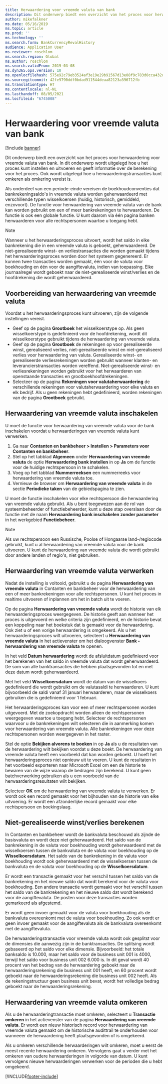 ```yaml
---
title: Herwaardering voor vreemde valuta van bank
description: Dit onderwerp biedt een overzicht van het proces voor herwaardering voor vreemde valuta van bank. Dit onderwerp bevat informatie over instellingen, de uitvoering van het proces, de berekening voor het proces en de omkering van herwaarderingstransacties.
author: mikefalkner
ms.date: 05/16/2019
ms.topic: article
ms.prod: ''
ms.technology: ''
ms.search.form: BankCurrencyRevalHistory
audience: Application User
ms.reviewer: roschlom
ms.search.region: Global
ms.author: roschlom
ms.search.validFrom: 2019-03-08
ms.dyn365.ops.version: 10
ms.openlocfilehash: 575e92c79eb3524af3e19e29b91567d13e08f9c783d0cca432d23dc5a6d68254
ms.sourcegitcommit: 42fe9790ddf0bdad911544deaa82123a396712fb
ms.translationtype: HT
ms.contentlocale: nl-NL
ms.lasthandoff: 08/05/2021
ms.locfileid: "6745008"
---
```

# <a name="bank-foreign-currency-revaluation"></a>Herwaardering voor vreemde valuta van bank

[!include [banner](../includes/banner.md)]


Dit onderwerp biedt een overzicht van het proces voor herwaardering voor vreemde valuta van bank. In dit onderwerp wordt uitgelegd hoe u het proces kunt instellen en uitvoeren en geeft informatie over de berekening voor het proces. Ook wordt uitgelegd hoe u herwaarderingstransacties kunt omkeren als omkering vereist is.

Als onderdeel van een periode-einde vereisen de boekhoudconventies dat bankrekeningsaldo's in vreemde valuta worden geherwaardeerd met verschillende typen wisselkoersen (huidig, historisch, gemiddeld, enzovoort). De functie voor herwaardering van vreemde valuta van de bank kan worden gebruikt om een of meer bankrekeningen te herwaarderen. De functie is ook een globale functie. U kunt daarom via één pagina banken herwaarderen voor alle rechtspersonen waartoe u toegang hebt.

> [!NOTE]
> Wanneer u het herwaarderingsproces uitvoert, wordt het saldo in elke bankrekening die in een vreemde valuta is geboekt, geherwaardeerd. De niet-gerealiseerde winst- en verliestransacties die worden gemaakt tijdens het herwaarderingsproces worden door het systeem gegenereerd. Er kunnen twee transacties worden gemaakt, één voor de valuta voor boekhouding en één voor de aangiftevaluta, indien van toepassing. Elke journaalregel wordt geboekt naar de niet-gerealiseerde winst/verlies en de hoofdrekening die wordt geherwaardeerd.

## <a name="prepare-to-run-foreign-currency-revaluation"></a>Voorbereiding van herwaardering van vreemde valuta

Voordat u het herwaarderingsproces kunt uitvoeren, zijn de volgende instellingen vereist.

- Geef op de pagina **Grootboek** het wisselkoerstype op. Als geen wisselkoerstype is gedefinieerd voor de hoofdrekening, wordt dit wisselkoerstype gebruikt tijdens de herwaardering van vreemde valuta.
- Geef op de pagina **Grootboek** de rekeningen op voor gerealiseerde winst, gerealiseerd verlies, niet-gerealiseerde winst en niet-gerealiseerd verlies voor herwaardering van valuta. Gerealiseerde winst- en gerealiseerde verliesrekeningen worden gebruikt wanneer klanten- en leverancierstransacties worden vereffend. Niet-gerealiseerde winst- en verliesrekeningen worden gebruikt voor het herwaarderen van openstaande transacties en grootboekhoofdrekeningen.
- Selecteer op de pagina **Rekeningen voor valutaherwaardering** de verschillende rekeningen voor valutaherwaardering voor elke valuta en elk bedrijf. Als u geen rekeningen hebt gedefinieerd, worden rekeningen van de pagina **Grootboek** gebruikt.

## <a name="enable-foreign-currency-revaluation"></a>Herwaardering van vreemde valuta inschakelen

U moet de functie voor herwaardering van vreemde valuta voor de bank inschakelen voordat u herwaarderingen van vreemde valuta kunt verwerken.

1. Ga naar **Contanten en bankbeheer \> Instellen \> Parameters voor Contanten en bankbeheer**.
2. Stel op het tabblad **Algemeen** onder **Herwaardering van vreemde valuta** de optie **Herwaardering bank instellen** in op **Ja** om de functie voor de huidige rechtspersoon in te schakelen. 
3. Voeg op het tabblad **Nummerreeksen** een nummerreeks voor herwaardering van vreemde valuta toe.
4. Vernieuw de browser om **Herwaardering van vreemde valuta** in de sectie **Periodieke taken** van de gebiedspagina te zien.

U moet de functie inschakelen voor elke rechtspersoon die herwaardering van vreemde valuta gebruikt. Als u bent toegewezen aan de rol van systeembeheerder of functiebeheerder, kunt u deze stap overslaan door de functie met de naam **Herwaardering bank inschakelen zonder parameter** in het werkgebied **Functiebeheer**.

> [!NOTE]
> Als uw rechtspersoon een Russische, Poolse of Hongaarse land-/regiocode gebruikt, kunt u al herwaardering van vreemde valuta voor de bank uitvoeren. U kunt de herwaardering van vreemde valuta die wordt gebruikt door andere landen of regio's, niet gebruiken.

## <a name="process-foreign-currency-revaluation"></a>Herwaardering van vreemde valuta verwerken

Nadat de instelling is voltooid, gebruikt u de pagina **Herwaardering van vreemde valuta** in Contanten en bankbeheer voor de herwaardering van een of meer bankrekeningen voor alle rechtspersonen. U kunt het proces in realtime uitvoeren of inplannen om het in batch uit te voeren.

Op de pagina **Herwaardering van vreemde valuta** wordt de historie van elk herwaarderingsproces weergegeven. De historie geeft aan wanneer het proces is uitgevoerd en welke criteria zijn gedefinieerd, en de historie bevat een koppeling naar het boekstuk dat is gemaakt voor de herwaardering. Ook ziet u of een vorige herwaardering is omgekeerd. Als u het herwaarderingsproces wilt uitvoeren, selecteert u **Herwaardering van vreemde valuta** in het actievenster om het dialoogvenster **Bank - herwaardering van vreemde valuta** te openen.

In het veld **Datum herwaardering** wordt de afsluitdatum gedefinieerd voor het berekenen van het saldo in vreemde valuta dat wordt geherwaardeerd. De som van alle banktransacties die hebben plaatsgevonden tot en met deze datum wordt geherwaardeerd.

Met het veld **Wisselkoersdatum** wordt de datum van de wisselkoers gedefinieerd die wordt gebruikt om de valutasaldi te herwaarderen. U kunt bijvoorbeeld de saldi vanaf 31 januari herwaarderen, maar de wisselkoers gebruiken die is gedefinieerd voor 1 februari.

Het herwaarderingsproces kan voor een of meer rechtspersonen worden uitgevoerd. Met de zoekopdracht worden alleen de rechtspersonen weergegeven waartoe u toegang hebt. Selecteer de rechtspersonen waarvoor u de bankrekeningen wilt selecteren die in aanmerking komen voor herwaardering van vreemde valuta. Alle bankrekeningen voor deze rechtspersonen worden weergegeven in het raster.

Stel de optie **Bekijken alvorens te boeken** in op **Ja** als u de resultaten van de herwaardering wilt bekijken voordat u deze boekt. De herwaardering van vreemde valuta heeft een voorbeeld dat kan worden geboekt. U hoeft het herwaarderingsproces niet opnieuw uit te voeren. U kunt de resultaten in het voorbeeld exporteren naar Microsoft Excel om een de historie te bewaren van de wijze waarop de bedragen zijn berekend. U kunt geen batchverwerking gebruiken als u een voorbeeld van de herwaarderingsresultaten wilt bekijken.

Selecteer **OK** om de herwaardering van vreemde valuta te verwerken. Er wordt ook een record gemaakt voor het bijhouden van de historie van elke uitvoering. Er wordt een afzonderlijke record gemaakt voor elke rechtspersoon en boekingslaag.

## <a name="calculate-unrealized-gainloss"></a>Niet-gerealiseerde winst/verlies berekenen

In Contanten en bankbeheer wordt de bankvaluta beschouwd als zijnde de basisvaluta en wordt deze niet geherwaardeerd. Het saldo van de bankrekening in de valuta voor boekhouding wordt geherwaardeerd met de wisselkoersen tussen de bankvaluta en de valuta voor boekhouding op de **Wisselkoersdatum**. Het saldo van de bankrekening in de valuta voor boekhouding wordt ook geherwaardeerd met de wisselkoersen tussen de bankvaluta en de valuta voor boekhouding op de **Wisselkoersdatum**.

Er wordt een transactie gemaakt voor het verschil tussen het saldo van de bankrekening en het nieuwe saldo dat wordt berekend voor de valuta voor boekhouding. Een andere transactie wordt gemaakt voor het verschil tussen het saldo van de bankrekening en het nieuwe saldo dat wordt berekend voor de aangiftevaluta. De posten voor deze transacties worden gemarkeerd als afgestemd. 

Er wordt geen invoer gemaakt voor de valuta voor boekhouding als de bankvaluta overeenkomt met de valuta voor boekhouding. Zo ook wordt er geen invoer gemaakt voor de aangiftevaluta als de bankvaluta overeenkomt met de aangiftevaluta.

De herwaarderingstransactie voor vreemde valuta wordt ook gesplitst voor de dimensies die aanwezig zijn in de banktransacties. De splitsing wordt gebaseerd op het saldo voor elke dimensie. Bijvoorbeeld: het totale banksaldo is 10.000, maar het saldo voor de business unit 001 is 4000, terwijl het saldo voor business unit 002 6.000 is. In dit geval wordt 40 procent van het bedrag van de herwaardering geboekt naar de herwaarderingsrekening die business unit 001 heeft, en 60 procent wordt geboekt naar de herwaarderingsrekening die business unit 002 heeft. Als de rekeningstructuur geen business unit bevat, wordt het volledige bedrag geboekt naar de herwaarderingsrekening.

## <a name="reverse-foreign-currency-revaluation"></a>Herwaardering van vreemde valuta omkeren

Als u de herwaarderingtransactie moet omkeren, selecteert u **Transactie omkeren** in het actievenster van de pagina **Herwaardering van vreemde valuta**. Er wordt een nieuw historisch record voor herwaardering van vreemde valuta gemaakt om de historische audittrail te onderhouden voor wanneeer de herwaardering heeft plaatsgevonden of is omgekeerd.

Als u omkeren verschillende herwaarderingen wilt omkeren, moet u eerst de meest recente herwaardering omkeren. Vervolgens gaat u verder met het omkeren van oudere herwaarderingen in volgorde van datum. U kunt vervolgens nieuwe herwaarderingen verwerken voor de perioden die u hebt omgekeerd.


[!INCLUDE[footer-include](../../includes/footer-banner.md)]